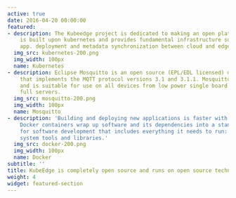 ```yaml
---
active: true
date: 2016-04-20 00:00:00
featured:
- description: The Kubeedge project is dedicated to making an open platform, which
    is built upon kubernetes and provides fundamental infrastructure support for network,
    app. deployment and metadata synchronization between cloud and edge.
  img_src: kubernetes-200.png
  img_width: 100px
  name: Kubernetes
- description: Eclipse Mosquitto is an open source (EPL/EDL licensed) message broker
    that implements the MQTT protocol versions 3.1 and 3.1.1. Mosquitto is lightweight
    and is suitable for use on all devices from low power single board computers to
    full servers.
  img_src: mosquitto-200.png
  img_width: 100px
  name: Mosquitto
- description: 'Building and deploying new applications is faster with containers.
    Docker containers wrap up software and its dependencies into a standardized unit
    for software development that includes everything it needs to run: code, runtime,
    system tools and libraries.'
  img_src: docker-200.png
  img_width: 100px
  name: Docker
subtitle: ''
title: KubeEdge is completely open source and runs on open source technologies
weight: 4
widget: featured-section
---
```


